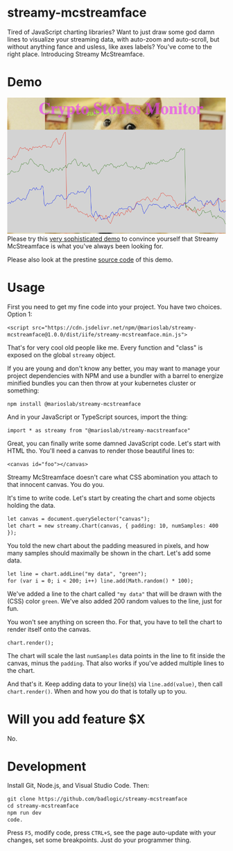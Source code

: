 # streamy-mcstreamface
Tired of JavaScript charting libraries? Want to just draw some god damn lines to visualize your streaming data, with auto-zoom and auto-scroll, but without anything fance and usless, like axes labels? You've come to the right place. Introducing Streamy McStreamface.

# Demo
![stonks.png](stonks.png)
Please try this [very sophisticated demo](https://marioslab.io/dump/streamy-mcstreamface/) to convince yourself that Streamy McStreamface is what you've always been looking for.

Please also look at the prestine [source code](https://github.com/badlogic/streamy-mcstreamface/blob/main/index.html) of this demo.

# Usage
First you need to get my fine code into your project. You have two choices. Option 1:
```
<script src="https://cdn.jsdelivr.net/npm/@marioslab/streamy-mcstreamface@1.0.0/dist/iife/streamy-mcstreamface.min.js">
```

That's for very cool old people like me. Every function and "class" is exposed on the global `streamy` object.

If you are young and don't know any better, you may want to manage your project dependencies with NPM and use a bundler with a barrel to energize minified bundles you can then throw at your kubernetes cluster or something:

```
npm install @marioslab/streamy-mcstreamface
```

And in your JavaScript or TypeScript sources, import the thing:

```
import * as streamy from "@marioslab/streamy-macstreamface"
```

Great, you can finally write some damned JavaScript code. Let's start with HTML tho. You'll need a canvas to render those beautiful lines to:

```
<canvas id="foo"></canvas>
```

Streamy McStreamface doesn't care what CSS abomination you attach to that innocent canvas. You do you.

It's time to write code. Let's start by creating the chart and some objects holding the data.

```
let canvas = document.querySelector("canvas");
let chart = new streamy.Chart(canvas, { padding: 10, numSamples: 400 });
```

You told the new chart about the padding measured in pixels, and how many samples should maximally be shown in the chart. Let's add some data.

```
let line = chart.addLine("my data", "green");
for (var i = 0; i < 200; i++) line.add(Math.random() * 100);
```

We've added a line to the chart called `"my data"` that will be drawn with the (CSS) color `green`. We've also added 200 random values to the line, just for fun.

You won't see anything on screen tho. For that, you have to tell the chart to render itself onto the canvas.

```
chart.render();
```

The chart will scale the last `numSamples` data points in the line to fit inside the canvas, minus the `padding`. That also works if you've added multiple lines to the chart.

And that's it. Keep adding data to your line(s) via `line.add(value)`, then call `chart.render()`. When and how you do that is totally up to you.

# Will you add feature $X
No.


# Development
Install Git, Node.js, and Visual Studio Code. Then:

```
git clone https://github.com/badlogic/streamy-mcstreamface
cd streamy-mcstreamface
npm run dev
code.
```

Press `F5`, modify code, press `CTRL+S`, see the page auto-update with your changes, set some breakpoints. Just do your programmer thing.
